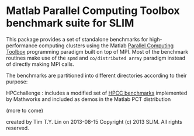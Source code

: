 # Matlab Parallel Computing Toolbox benchmark suite for SLIM

This package provides a set of standalone benchmarks for high-performance computing clusters using the Matlab [Parallel Computing Toolbox](http://www.mathworks.com/products/parallel-computing/) programming paradigm built on top of MPI. Most of the benchmark routines make use of the `spmd` and `co/distributed array` paradigm instead of directly making MPI calls.

The benchmarks are partitioned into different directories according to their purpose:

HPCchallenge
: includes a modified set of [HPCC benchmarks](http://www.hpcchallenge.org/) implemented by Mathworks and included as demos in the Matlab PCT distribution

(more to come)

created by Tim T.Y. Lin on 2013-08-15
Copyright (c) 2013 SLIM. All rights reserved.
